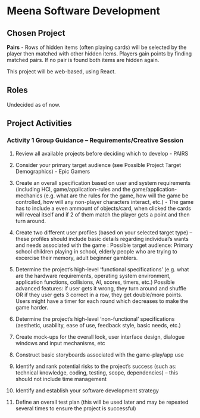 # Meena Software Development

## Chosen Project

**Pairs** - Rows of hidden items (often playing cards) will be selected by the player then matched with other hidden items. Players gain points by
finding matched pairs. If no pair is found both items are hidden again.

This project will be web-based, using React.

## Roles

Undecided as of now.

## Project Activities


### Activity 1 Group Guidance – Requirements/Creative Session

1. Review all available projects before deciding which to develop - PAIRS

2. Consider your primary target audience (see Possible Project Target Demographics) - Epic Gamers  

3. Create an overall specification based on user and system requirements (including HCI, game/application-rules and the game/application-
mechanics (e.g. what are the rules for the game, how will the game be controlled, how will any non-player characters interact, etc.) - The game has to include a even ammount of objects/card, when clicked the cards will reveal itself and if 2 of them match the player gets a point and then turn around. 
 
5. Create two different user profiles (based on your selected target type) – these profiles should include basic details regarding individual’s
wants and needs associated with the game : Possible target audience: Primary school children playing in school, elderly people who are trying to excercise their memory, adult beginner gamblers. 

7. Determine the project’s high-level ‘functional specifications’ (e.g. what are the hardware requirements, operating system environment,
application functions, collisions, AI, scores, timers, etc.)
Possible advanced features: if user gets it wrong, they turn around and shuffle OR if they user gets 3 correct in a row, they get double/more points. Users might have a timer for each round which decreases to make the game harder. 

9. Determine the project’s high-level ‘non-functional’ specifications (aesthetic, usability, ease of use, feedback style, basic needs, etc.)
10. Create mock-ups for the overall look, user interface design, dialogue windows and input mechanisms, etc
11. Construct basic storyboards associated with the game-play/app use
12. Identify and rank potential risks to the project’s success (such as: technical knowledge, coding, testing, scope, dependencies) – this should
not include time management
13. Identify and establish your software development strategy
14. Define an overall test plan (this will be used later and may be repeated several times to ensure the project is successful)
